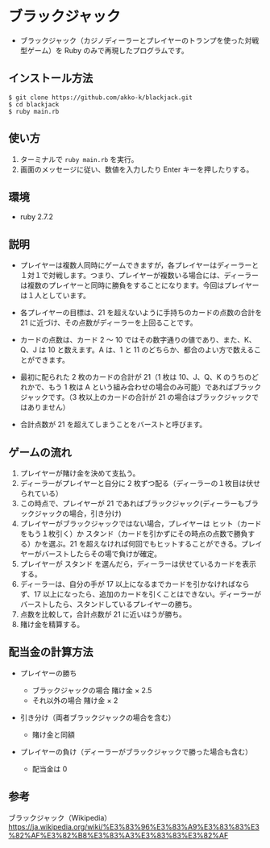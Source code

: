 # ブラックジャック

- ブラックジャック（カジノディーラーとプレイヤーのトランプを使った対戦型ゲーム）を Ruby のみで再現したプログラムです。

## インストール方法

```
$ git clone https://github.com/akko-k/blackjack.git
$ cd blackjack
$ ruby main.rb
```

## 使い方

1. ターミナルで `ruby main.rb` を実行。
2. 画面のメッセージに従い、数値を入力したり Enter キーを押したりする。

## 環境

- ruby 2.7.2

## 説明

- プレイヤーは複数人同時にゲームできますが，各プレイヤーはディーラーと１対１で対戦します。つまり、プレイヤーが複数いる場合には、ディーラーは複数のプレイヤーと同時に勝負をすることになります。今回はプレイヤーは１人としています。

- 各プレイヤーの目標は、21 を超えないように手持ちのカードの点数の合計を 21 に近づけ、その点数がディーラーを上回ることです。

- カードの点数は、カード 2 ～ 10 ではその数字通りの値であり、また、K、Q、J は 10 と数えます。A は、1 と 11 のどちらか、都合のよい方で数えることができます。

- 最初に配られた 2 枚のカードの合計が 21（1 枚は 10、J、Q、K のうちのどれかで、もう 1 枚は A という組み合わせの場合のみ可能）であればブラックジャックです。（3 枚以上のカードの合計が 21 の場合はブラックジャックではありません）

- 合計点数が 21 を超えてしまうことをバーストと呼びます。

## ゲームの流れ

1. プレイヤーが賭け金を決めて支払う。
2. ディーラーがプレイヤーと自分に 2 枚ずつ配る（ディーラーの１枚目は伏せられている）
3. この時点で、プレイヤーが 21 であればブラックジャック(ディーラーもブラックジャックの場合，引き分け)
4. プレイヤーがブラックジャックではない場合，プレイヤーは ヒット（カードをもう１枚引く）か スタンド（カードを引かずにその時点の点数で勝負する）かを選ぶ。21 を超えなければ何回でもヒットすることができる。プレイヤーがバーストしたらその場で負けが確定。
5. プレイヤーが スタンド を選んだら，ディーラーは伏せているカードを表示する。
6. ディーラーは、自分の手が 17 以上になるまでカードを引かなければならず、17 以上になったら、追加のカードを引くことはできない。ディーラーがバーストしたら、スタンドしているプレイヤーの勝ち。
7. 点数を比較して，合計点数が 21 に近いほうが勝ち。
8. 賭け金を精算する。


## 配当金の計算方法

- プレイヤーの勝ち

  - ブラックジャックの場合 賭け金 × 2.5
  - それ以外の場合 賭け金 × 2

- 引き分け（両者ブラックジャックの場合を含む）

  - 賭け金と同額

- プレイヤーの負け（ディーラーがブラックジャックで勝った場合も含む）
  - 配当金は 0

## 参考

ブラックジャック（Wikipedia）
https://ja.wikipedia.org/wiki/%E3%83%96%E3%83%A9%E3%83%83%E3%82%AF%E3%82%B8%E3%83%A3%E3%83%83%E3%82%AF
